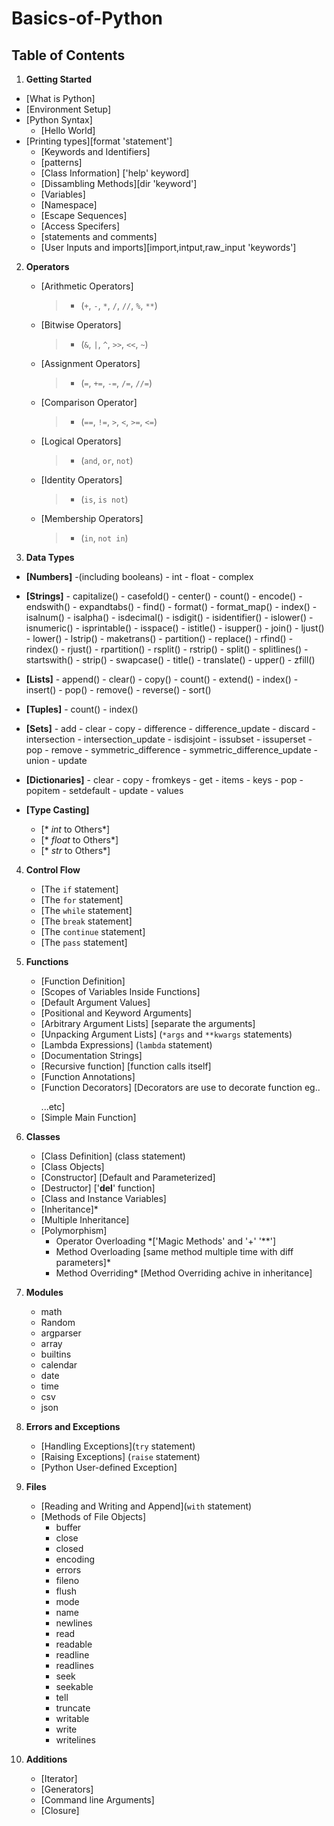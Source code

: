 # Basics-of-Python

## Table of Contents

1. **Getting Started**
  - [What is Python]
  - [Environment Setup]
  - [Python Syntax]
	- [Hello World]
  - [Printing types][format 'statement']
	- [Keywords and Identifiers]
	- [patterns]
	- [Class Information] ['help' keyword]
	- [Dissambling Methods][dir 'keyword']
	- [Variables]
	- [Namespace]
	- [Escape Sequences]
	- [Access Specifers]
	- [statements and comments]
	- [User Inputs and imports][import,intput,raw_input 'keywords']

2. **Operators**
    - [Arithmetic Operators]
		> - (`+`, `-`, `*`, `/`, `//`, `%`, `**`)
		
    - [Bitwise Operators]
		> - (`&`, `|`, `^`, `>>`, `<<`, `~`)

    - [Assignment Operators]
		> - (`=`, `+=`, `-=`, `/=`, `//=`)

    - [Comparison Operator]
		> - (`==`, `!=`, `>`, `<`, `>=`, `<=`)

    - [Logical Operators]
		> - (`and`, `or`, `not`)

    - [Identity Operators]
    	> - (`is`, `is not`)

    - [Membership Operators]
    	> - (`in`, `not in`)

3. **Data Types**
  
  - **[Numbers]**
		-(including booleans)
		- int
		- float
		- complex
  
  - **[Strings]**
		- capitalize()
		- casefold()
		- center()
		- count()
		- encode()
		- endswith()
		- expandtabs()
		- find()
		- format()
		- format_map()
		- index()
		- isalnum()
		- isalpha()
		- isdecimal()
		- isdigit()
		- isidentifier()
		- islower()
		- isnumeric()
		- isprintable()
		- isspace()
		- istitle()
		- isupper()
		- join()
		- ljust()
		- lower()
		- lstrip()
		- maketrans()
		- partition()
		- replace()
		- rfind()
		- rindex()
		- rjust()
		- rpartition()
		- rsplit()
		- rstrip()
		- split()
		- splitlines()
		- startswith()
		- strip()
		- swapcase()
		- title()
		- translate()
		- upper()
		- zfill()
		
- **[Lists]**
		- append()
		- clear()
		- copy()
		- count()
		- extend()
		- index()
		- insert()
		- pop()
		- remove()
		- reverse()
		- sort()
 	
- **[Tuples]**
		- count()
		- index()
	
- **[Sets]**
		- add
		- clear
		- copy
		- difference
		- difference_update
		- discard
		- intersection
		- intersection_update
		- isdisjoint
		- issubset
		- issuperset
		- pop
		- remove
		- symmetric_difference
		- symmetric_difference_update
		- union
		- update
	
- **[Dictionaries]**
		- clear
		- copy
		- fromkeys
		- get
		- items
		- keys
		- pop
		- popitem
		- setdefault
		- update
		- values
- **[Type Casting]**
	- [* _int_ to Others*]
	- [* _float_ to Others*]
	- [* _str_ to Others*]

4. **Control Flow**
    - [The `if` statement]
    - [The `for` statement]
    - [The `while` statement]
    - [The `break` statement]
    - [The `continue` statement]
    - [The `pass` statement]

5. **Functions**
    - [Function Definition]
    - [Scopes of Variables Inside Functions]
    - [Default Argument Values]
    - [Positional and Keyword Arguments]
    - [Arbitrary Argument Lists] [separate the arguments]
    - [Unpacking Argument Lists] (`*args` and `**kwargs` statements)
    - [Lambda Expressions] (`lambda` statement)
    - [Documentation Strings]
    - [Recursive function] [function calls itself]
    - [Function Annotations]
    - [Function Decorators] [Decorators are use to decorate function eg..<p><div>...etc]
	- [Simple Main Function]

6. **Classes**
    - [Class Definition] (class statement)
    - [Class Objects]
    - [Constructor] [Default and Parameterized]
    - [Destructor] ['__del__' function]
    - [Class and Instance Variables]
    - [Inheritance]*
    - [Multiple Inheritance]
    - [Polymorphism]
		- Operator Overloading *['Magic Methods' and '+' '**']
		- Method Overloading [same method multiple time with diff parameters]*
		- Method Overriding* [Method Overriding achive in inheritance]

7. **Modules**

	- math
	- Random
	- argparser
	- array
	- builtins
	- calendar
	- date
	- time
	- csv
	- json

8. **Errors and Exceptions**
    - [Handling Exceptions](`try` statement)
    - [Raising Exceptions] (`raise` statement)
    - [Python User-defined Exception]


9. **Files**
    - [Reading and Writing and Append](`with` statement)
    - [Methods of File Objects]
		- buffer
		- close
		- closed
		- encoding
		- errors
		- fileno
		- flush
		- mode
		- name
		- newlines
		- read
		- readable
		- readline
		- readlines
		- seek
		- seekable
		- tell
		- truncate
		- writable
		- write
		- writelines


10. **Additions**
    - [Iterator]
	- [Generators]
	- [Command line Arguments]
	- [Closure]
